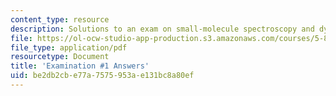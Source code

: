```yaml
---
content_type: resource
description: Solutions to an exam on small-molecule spectroscopy and dynamics.
file: https://ol-ocw-studio-app-production.s3.amazonaws.com/courses/5-80-small-molecule-spectroscopy-and-dynamics-fall-2008/be2db2cbe77a7575953ae131bc8a80ef_exam1ans_1976.pdf
file_type: application/pdf
resourcetype: Document
title: 'Examination #1 Answers'
uid: be2db2cb-e77a-7575-953a-e131bc8a80ef
---
```

